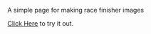 A simple page for making race finisher images

[Click Here](https://bubzor888.github.io/index.html) to try it out.
